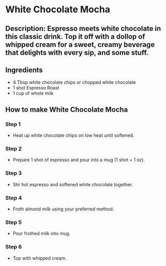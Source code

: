 # White Chocolate Mocha​

## Description: Espresso meets white chocolate in this classic drink. Top it off with a dollop of whipped cream for a sweet, creamy beverage that delights with every sip, and some stuff.

## Ingredients

- 4 Tbsp white chocolate chips or chopped white chocolate
- 1 shot Espresso Roast
- 1 cup of whole milk


## How to make White Chocolate Mocha​

### Step 1

- Heat up white chocolate chips on low heat until softened.

### Step 2

- Prepare 1 shot of espresso and pour into a mug (1 shot = 1 oz).

### Step 3

- Stir hot espresso and softened white chocolate together.

### Step 4

- Froth almond milk using your preferred method.

### Step 5

- Pour frothed milk into mug.

### Step 6

- Top with whipped cream.
